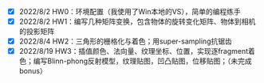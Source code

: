 - [x] 2022/8/2 HW0：环境配置（我使用了Win本地的VS），简单的编程练手
- [x] 2022/8/2 HW1：编写几种矩阵变换，包含物体的旋转变化矩阵、物体到相机的投影矩阵
- [x] 2022/8/4 HW2：三角形的栅格化与着色；用super-sampling抗锯齿
- [x] 2022/8/19 HW3：插值颜色、法向量、纹理坐标、位置，实现逐fragment着色；编写Blinn-phong反射模型，纹理贴图，凹凸贴图，位移贴图；（未完成bonus）
